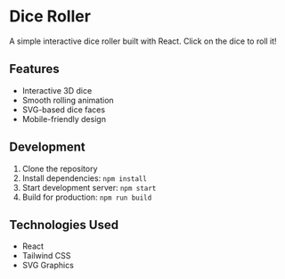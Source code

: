 # Dice Roller

A simple interactive dice roller built with React. Click on the dice to roll it!

## Features
- Interactive 3D dice
- Smooth rolling animation
- SVG-based dice faces
- Mobile-friendly design

## Development
1. Clone the repository
2. Install dependencies: `npm install`
3. Start development server: `npm start`
4. Build for production: `npm run build`

## Technologies Used
- React
- Tailwind CSS
- SVG Graphics